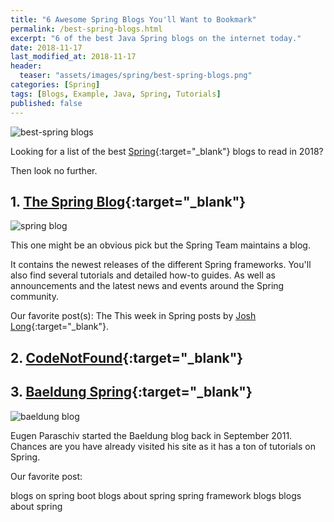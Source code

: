 ```yaml
---
title: "6 Awesome Spring Blogs You'll Want to Bookmark"
permalink: /best-spring-blogs.html
excerpt: "6 of the best Java Spring blogs on the internet today."
date: 2018-11-17
last_modified_at: 2018-11-17
header:
  teaser: "assets/images/spring/best-spring-blogs.png"
categories: [Spring]
tags: [Blogs, Example, Java, Spring, Tutorials]
published: false
---
```


<img src="{{ site.url }}/assets/images/spring/best-spring-blogs.png" alt="best-spring blogs" class="align-right title-image">

Looking for a list of the best [Spring](https://spring.io/){:target="_blank"} blogs to read in 2018?

Then look no further.


## 1. [The Spring Blog](https://spring.io/blog){:target="_blank"}

<img src="{{ site.url }}/assets/images/spring/spring-blog.png" alt="spring blog">

This one might be an obvious pick but the Spring Team maintains a blog.

It contains the newest releases of the different Spring frameworks. You'll also find several tutorials and detailed how-to guides. As well as announcements and the latest news and events around the Spring community.

Our favorite post(s): The This week in Spring posts by [Josh Long](https://spring.io/team/jlong){:target="_blank"}.

## 2. [CodeNotFound](https://www.baeldung.com/category/spring/){:target="_blank"}



## 3. [Baeldung Spring](https://www.baeldung.com/category/spring/){:target="_blank"}

<img src="{{ site.url }}/assets/images/spring/baeldung-blog.png" alt="baeldung blog">

Eugen Paraschiv started the Baeldung blog back in September 2011. Chances are you have already visited his site as it has a ton of tutorials on Spring.

Our favorite post:




blogs on spring boot
blogs about spring
spring framework blogs
blogs about spring
